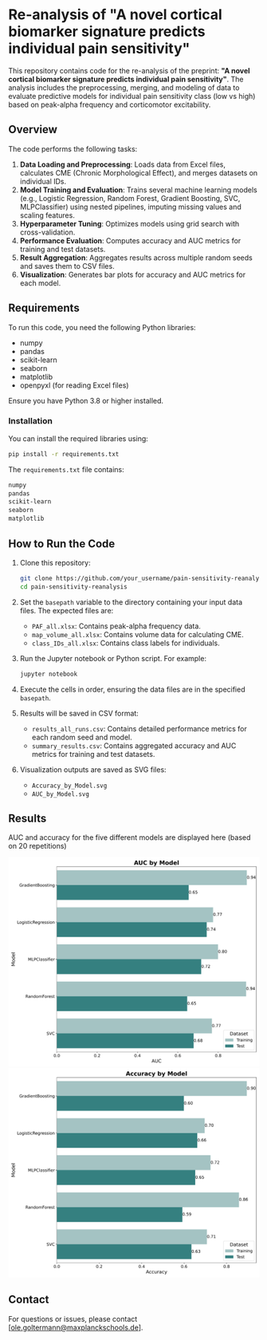 # Re-analysis of "A novel cortical biomarker signature predicts individual pain sensitivity"

This repository contains code for the re-analysis of the preprint: **"A novel cortical biomarker signature predicts individual pain sensitivity"**. The analysis includes the preprocessing, merging, and modeling of data to evaluate predictive models for individual pain sensitivity class (low vs high) based on peak-alpha frequency and corticomotor excitability.

## Overview

The code performs the following tasks:
1. **Data Loading and Preprocessing**: Loads data from Excel files, calculates CME (Chronic Morphological Effect), and merges datasets on individual IDs.
2. **Model Training and Evaluation**: Trains several machine learning models (e.g., Logistic Regression, Random Forest, Gradient Boosting, SVC, MLPClassifier) using nested pipelines, imputing missing values and scaling features.
3. **Hyperparameter Tuning**: Optimizes models using grid search with cross-validation.
4. **Performance Evaluation**: Computes accuracy and AUC metrics for training and test datasets.
5. **Result Aggregation**: Aggregates results across multiple random seeds and saves them to CSV files.
6. **Visualization**: Generates bar plots for accuracy and AUC metrics for each model.

## Requirements

To run this code, you need the following Python libraries:
- numpy
- pandas
- scikit-learn
- seaborn
- matplotlib
- openpyxl (for reading Excel files)

Ensure you have Python 3.8 or higher installed.

### Installation
You can install the required libraries using:

```bash
pip install -r requirements.txt
```

The `requirements.txt` file contains:

```txt
numpy
pandas
scikit-learn
seaborn
matplotlib
```

## How to Run the Code

1. Clone this repository:

   ```bash
   git clone https://github.com/your_username/pain-sensitivity-reanalysis.git
   cd pain-sensitivity-reanalysis
   ```

2. Set the `basepath` variable to the directory containing your input data files. The expected files are:
   - `PAF_all.xlsx`: Contains peak-alpha frequency data.
   - `map_volume_all.xlsx`: Contains volume data for calculating CME.
   - `class_IDs_all.xlsx`: Contains class labels for individuals.

3. Run the Jupyter notebook or Python script. For example:

   ```bash
   jupyter notebook
   ```

4. Execute the cells in order, ensuring the data files are in the specified `basepath`.

5. Results will be saved in CSV format:
   - `results_all_runs.csv`: Contains detailed performance metrics for each random seed and model.
   - `summary_results.csv`: Contains aggregated accuracy and AUC metrics for training and test datasets.

6. Visualization outputs are saved as SVG files:
   - `Accuracy_by_Model.svg`
   - `AUC_by_Model.svg`

## Results

AUC and accuracy for the five different models are displayed here (based on 20 repetitions)

![AUC](figures/AUC_by_Model.svg)
![AUC](figures/Accuracy_by_Model.svg)


## Contact
For questions or issues, please contact [ole.goltermann@maxplanckschools.de].

